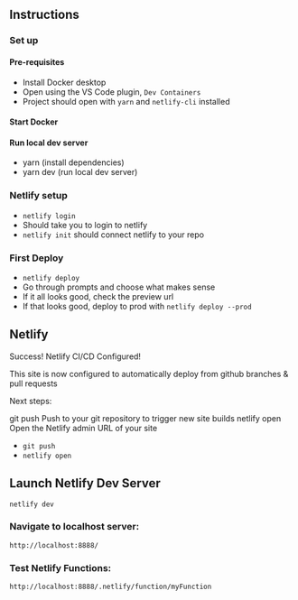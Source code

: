 ## Instructions

### Set up

#### Pre-requisites

- Install Docker desktop
- Open using the VS Code plugin, `Dev Containers`
- Project should open with `yarn` and `netlify-cli` installed

#### Start Docker

#### Run local dev server

- yarn (install dependencies)
- yarn dev (run local dev server)

### Netlify setup

- `netlify login`
- Should take you to login to netlify
- `netlify init` should connect netlify to your repo

### First Deploy

- `netlify deploy`
- Go through prompts and choose what makes sense
- If it all looks good, check the preview url
- If that looks good, deploy to prod with `netlify deploy --prod`

## Netlify

Success! Netlify CI/CD Configured!

This site is now configured to automatically deploy from github branches & pull requests

Next steps:

git push Push to your git repository to trigger new site builds
netlify open Open the Netlify admin URL of your site

- `git push`
- `netlify open`

## Launch Netlify Dev Server

`netlify dev`

### Navigate to localhost server:

`http://localhost:8888/`

### Test Netlify Functions:

`http://localhost:8888/.netlify/function/myFunction`
